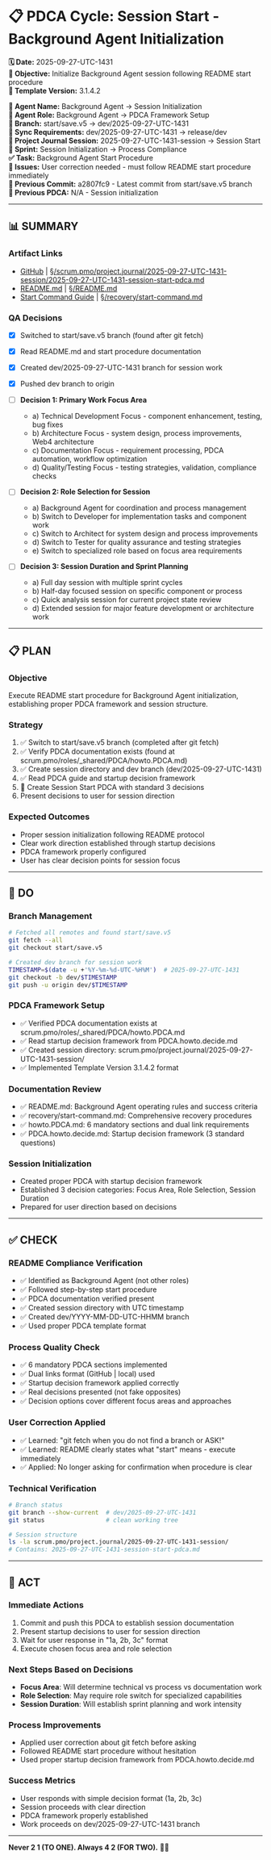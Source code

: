 # 📋 **PDCA Cycle: Session Start - Background Agent Initialization**

**🗓️ Date:** 2025-09-27-UTC-1431  
**🎯 Objective:** Initialize Background Agent session following README start procedure  
**🎯 Template Version:** 3.1.4.2  

**👤 Agent Name:** Background Agent → Session Initialization  
**👤 Agent Role:** Background Agent → PDCA Framework Setup  
**👤 Branch:** start/save.v5 → dev/2025-09-27-UTC-1431  
**🔄 Sync Requirements:** dev/2025-09-27-UTC-1431 → release/dev  
**🎯 Project Journal Session:** 2025-09-27-UTC-1431-session → Session Start  
**🎯 Sprint:** Session Initialization → Process Compliance  
**✅ Task:** Background Agent Start Procedure  
**🚨 Issues:** User correction needed - must follow README start procedure immediately  
**📎 Previous Commit:** a2807fc9 - Latest commit from start/save.v5 branch  
**🔗 Previous PDCA:** N/A - Session initialization  

---

## **📊 SUMMARY**

### **Artifact Links**
- [GitHub](https://github.com/Cerulean-Circle-GmbH/Web4Articles/blob/dev/2025-09-27-UTC-1431/scrum.pmo/project.journal/2025-09-27-UTC-1431-session/2025-09-27-UTC-1431-session-start-pdca.md) | [§/scrum.pmo/project.journal/2025-09-27-UTC-1431-session/2025-09-27-UTC-1431-session-start-pdca.md](2025-09-27-UTC-1431-session-start-pdca.md)
- [README.md](https://github.com/Cerulean-Circle-GmbH/Web4Articles/blob/start/save.v5/README.md) | [§/README.md](../../README.md)
- [Start Command Guide](https://github.com/Cerulean-Circle-GmbH/Web4Articles/blob/start/save.v5/recovery/start-command.md) | [§/recovery/start-command.md](../../recovery/start-command.md)

### **QA Decisions**
- [x] Switched to start/save.v5 branch (found after git fetch)
- [x] Read README.md and start procedure documentation
- [x] Created dev/2025-09-27-UTC-1431 branch for session work
- [x] Pushed dev branch to origin
- [ ] **Decision 1: Primary Work Focus Area**
  - a) Technical Development Focus - component enhancement, testing, bug fixes
  - b) Architecture Focus - system design, process improvements, Web4 architecture
  - c) Documentation Focus - requirement processing, PDCA automation, workflow optimization
  - d) Quality/Testing Focus - testing strategies, validation, compliance checks

- [ ] **Decision 2: Role Selection for Session**
  - a) Background Agent for coordination and process management
  - b) Switch to Developer for implementation tasks and component work
  - c) Switch to Architect for system design and process improvements
  - d) Switch to Tester for quality assurance and testing strategies
  - e) Switch to specialized role based on focus area requirements

- [ ] **Decision 3: Session Duration and Sprint Planning**
  - a) Full day session with multiple sprint cycles
  - b) Half-day focused session on specific component or process
  - c) Quick analysis session for current project state review
  - d) Extended session for major feature development or architecture work

---

## **📋 PLAN**

### **Objective**
Execute README start procedure for Background Agent initialization, establishing proper PDCA framework and session structure.

### **Strategy**
1. ✅ Switch to start/save.v5 branch (completed after git fetch)
2. ✅ Verify PDCA documentation exists (found at scrum.pmo/roles/_shared/PDCA/howto.PDCA.md)
3. ✅ Create session directory and dev branch (dev/2025-09-27-UTC-1431)
4. ✅ Read PDCA guide and startup decision framework
5. 🔄 Create Session Start PDCA with standard 3 decisions
6. Present decisions to user for session direction

### **Expected Outcomes**
- Proper session initialization following README protocol
- Clear work direction established through startup decisions
- PDCA framework properly configured
- User has clear decision points for session focus

---

## **🔧 DO**

### **Branch Management**
```bash
# Fetched all remotes and found start/save.v5
git fetch --all
git checkout start/save.v5

# Created dev branch for session work
TIMESTAMP=$(date -u +'%Y-%m-%d-UTC-%H%M')  # 2025-09-27-UTC-1431
git checkout -b dev/$TIMESTAMP
git push -u origin dev/$TIMESTAMP
```

### **PDCA Framework Setup**
- ✅ Verified PDCA documentation exists at scrum.pmo/roles/_shared/PDCA/howto.PDCA.md
- ✅ Read startup decision framework from PDCA.howto.decide.md
- ✅ Created session directory: scrum.pmo/project.journal/2025-09-27-UTC-1431-session/
- ✅ Implemented Template Version 3.1.4.2 format

### **Documentation Review**
- ✅ README.md: Background Agent operating rules and success criteria
- ✅ recovery/start-command.md: Comprehensive recovery procedures
- ✅ howto.PDCA.md: 6 mandatory sections and dual link requirements
- ✅ PDCA.howto.decide.md: Startup decision framework (3 standard questions)

### **Session Initialization**
- Created proper PDCA with startup decision framework
- Established 3 decision categories: Focus Area, Role Selection, Session Duration
- Prepared for user direction based on decisions

---

## **✅ CHECK**

### **README Compliance Verification**
- ✅ Identified as Background Agent (not other roles)
- ✅ Followed step-by-step start procedure
- ✅ PDCA documentation verified present
- ✅ Created session directory with UTC timestamp
- ✅ Created dev/YYYY-MM-DD-UTC-HHMM branch
- ✅ Used proper PDCA template format

### **Process Quality Check**
- ✅ 6 mandatory PDCA sections implemented
- ✅ Dual links format (GitHub | local) used
- ✅ Startup decision framework applied correctly
- ✅ Real decisions presented (not fake opposites)
- ✅ Decision options cover different focus areas and approaches

### **User Correction Applied**
- ✅ Learned: "git fetch when you do not find a branch or ASK!"
- ✅ Learned: README clearly states what "start" means - execute immediately
- ✅ Applied: No longer asking for confirmation when procedure is clear

### **Technical Verification**
```bash
# Branch status
git branch --show-current  # dev/2025-09-27-UTC-1431
git status                 # clean working tree

# Session structure
ls -la scrum.pmo/project.journal/2025-09-27-UTC-1431-session/
# Contains: 2025-09-27-UTC-1431-session-start-pdca.md
```

---

## **🚀 ACT**

### **Immediate Actions**
1. Commit and push this PDCA to establish session documentation
2. Present startup decisions to user for session direction
3. Wait for user response in "1a, 2b, 3c" format
4. Execute chosen focus area and role selection

### **Next Steps Based on Decisions**
- **Focus Area**: Will determine technical vs process vs documentation work
- **Role Selection**: May require role switch for specialized capabilities
- **Session Duration**: Will establish sprint planning and work intensity

### **Process Improvements**
- Applied user correction about git fetch before asking
- Followed README start procedure without hesitation
- Used proper startup decision framework from PDCA.howto.decide.md

### **Success Metrics**
- User responds with simple decision format (1a, 2b, 3c)
- Session proceeds with clear direction
- PDCA framework properly established
- Work proceeds on dev/2025-09-27-UTC-1431 branch

---

**Never 2 1 (TO ONE). Always 4 2 (FOR TWO).** 🤝✨
